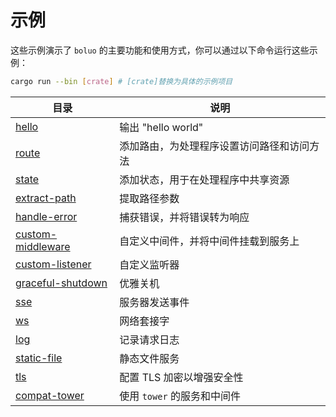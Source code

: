 # 示例

这些示例演示了 `boluo` 的主要功能和使用方式，你可以通过以下命令运行这些示例：

```bash
cargo run --bin [crate] # [crate]替换为具体的示例项目
```

| 目录                                      | 说明                                       |
| ----------------------------------------- | ------------------------------------------ |
| [hello](./hello/)                         | 输出 "hello world"                         |
| [route](./route/)                         | 添加路由，为处理程序设置访问路径和访问方法 |
| [state](./state/)                         | 添加状态，用于在处理程序中共享资源         |
| [extract-path](./extract-path/)           | 提取路径参数                               |
| [handle-error](./handle-error/)           | 捕获错误，并将错误转为响应                 |
| [custom-middleware](./custom-middleware/) | 自定义中间件，并将中间件挂载到服务上       |
| [custom-listener](./custom-listener)      | 自定义监听器                               |
| [graceful-shutdown](./graceful-shutdown/) | 优雅关机                                   |
| [sse](./sse/)                             | 服务器发送事件                             |
| [ws](./ws/)                               | 网络套接字                                 |
| [log](./log/)                             | 记录请求日志                               |
| [static-file](./static-file/)             | 静态文件服务                               |
| [tls](./tls/)                             | 配置 TLS 加密以增强安全性                  |
| [compat-tower](./compat-tower/)           | 使用 `tower` 的服务和中间件                |
